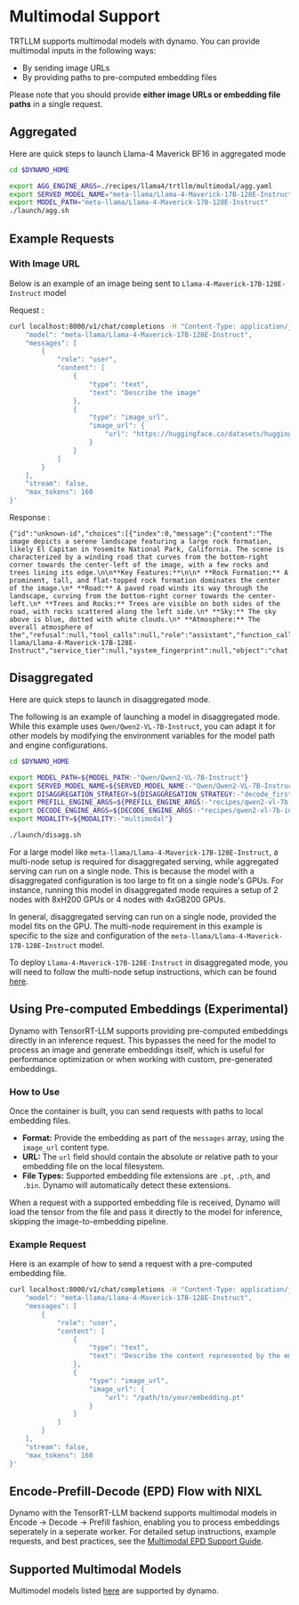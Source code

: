 <!--
SPDX-FileCopyrightText: Copyright (c) 2025 NVIDIA CORPORATION & AFFILIATES. All rights reserved.
SPDX-License-Identifier: Apache-2.0
Licensed under the Apache License, Version 2.0 (the "License");
you may not use this file except in compliance with the License.
You may obtain a copy of the License at
http://www.apache.org/licenses/LICENSE-2.0
Unless required by applicable law or agreed to in writing, software
distributed under the License is distributed on an "AS IS" BASIS,
WITHOUT WARRANTIES OR CONDITIONS OF ANY KIND, either express or implied.
See the License for the specific language governing permissions and
limitations under the License.
-->

# Multimodal Support

TRTLLM supports multimodal models with dynamo. You can provide multimodal inputs in the following ways:

- By sending image URLs
- By providing paths to pre-computed embedding files

Please note that you should provide **either image URLs or embedding file paths** in a single request.

## Aggregated

Here are quick steps to launch Llama-4 Maverick BF16 in aggregated mode
```bash
cd $DYNAMO_HOME

export AGG_ENGINE_ARGS=./recipes/llama4/trtllm/multimodal/agg.yaml
export SERVED_MODEL_NAME="meta-llama/Llama-4-Maverick-17B-128E-Instruct"
export MODEL_PATH="meta-llama/Llama-4-Maverick-17B-128E-Instruct"
./launch/agg.sh
```
## Example Requests

### With Image URL

Below is an example of an image being sent to `Llama-4-Maverick-17B-128E-Instruct` model

Request :
```bash
curl localhost:8000/v1/chat/completions -H "Content-Type: application/json" -d '{
    "model": "meta-llama/Llama-4-Maverick-17B-128E-Instruct",
    "messages": [
        {
            "role": "user",
            "content": [
                {
                    "type": "text",
                    "text": "Describe the image"
                },
                {
                    "type": "image_url",
                    "image_url": {
                        "url": "https://huggingface.co/datasets/huggingface/documentation-images/resolve/main/diffusers/inpaint.png"
                    }
                }
            ]
        }
    ],
    "stream": false,
    "max_tokens": 160
}'
```
Response :

```
{"id":"unknown-id","choices":[{"index":0,"message":{"content":"The image depicts a serene landscape featuring a large rock formation, likely El Capitan in Yosemite National Park, California. The scene is characterized by a winding road that curves from the bottom-right corner towards the center-left of the image, with a few rocks and trees lining its edge.\n\n**Key Features:**\n\n* **Rock Formation:** A prominent, tall, and flat-topped rock formation dominates the center of the image.\n* **Road:** A paved road winds its way through the landscape, curving from the bottom-right corner towards the center-left.\n* **Trees and Rocks:** Trees are visible on both sides of the road, with rocks scattered along the left side.\n* **Sky:** The sky above is blue, dotted with white clouds.\n* **Atmosphere:** The overall atmosphere of the","refusal":null,"tool_calls":null,"role":"assistant","function_call":null,"audio":null},"finish_reason":"stop","logprobs":null}],"created":1753322607,"model":"meta-llama/Llama-4-Maverick-17B-128E-Instruct","service_tier":null,"system_fingerprint":null,"object":"chat.completion","usage":null}
```

## Disaggregated

Here are quick steps to launch in disaggregated mode.

The following is an example of launching a model in disaggregated mode. While this example uses `Qwen/Qwen2-VL-7B-Instruct`, you can adapt it for other models by modifying the environment variables for the model path and engine configurations.
```bash
cd $DYNAMO_HOME

export MODEL_PATH=${MODEL_PATH:-"Qwen/Qwen2-VL-7B-Instruct"}
export SERVED_MODEL_NAME=${SERVED_MODEL_NAME:-"Qwen/Qwen2-VL-7B-Instruct"}
export DISAGGREGATION_STRATEGY=${DISAGGREGATION_STRATEGY:-"decode_first"}
export PREFILL_ENGINE_ARGS=${PREFILL_ENGINE_ARGS:-"recipes/qwen2-vl-7b-instruct/trtllm/prefill.yaml"}
export DECODE_ENGINE_ARGS=${DECODE_ENGINE_ARGS:-"recipes/qwen2-vl-7b-instruct/trtllm/decode.yaml"}
export MODALITY=${MODALITY:-"multimodal"}

./launch/disagg.sh
```

For a large model like `meta-llama/Llama-4-Maverick-17B-128E-Instruct`, a multi-node setup is required for disaggregated serving, while aggregated serving can run on a single node. This is because the model with a disaggregated configuration is too large to fit on a single node's GPUs. For instance, running this model in disaggregated mode requires a setup of 2 nodes with 8xH200 GPUs or 4 nodes with 4xGB200 GPUs.

In general, disaggregated serving can run on a single node, provided the model fits on the GPU. The multi-node requirement in this example is specific to the size and configuration of the `meta-llama/Llama-4-Maverick-17B-128E-Instruct` model.

To deploy `Llama-4-Maverick-17B-128E-Instruct` in disaggregated mode, you will need to follow the multi-node setup instructions, which can be found [here](./multinode/multinode-multimodal-example.md).

## Using Pre-computed Embeddings (Experimental)

Dynamo with TensorRT-LLM supports providing pre-computed embeddings directly in an inference request. This bypasses the need for the model to process an image and generate embeddings itself, which is useful for performance optimization or when working with custom, pre-generated embeddings.

### How to Use

Once the container is built, you can send requests with paths to local embedding files.

-   **Format:** Provide the embedding as part of the `messages` array, using the `image_url` content type.
-   **URL:** The `url` field should contain the absolute or relative path to your embedding file on the local filesystem.
-   **File Types:** Supported embedding file extensions are `.pt`, `.pth`, and `.bin`. Dynamo will automatically detect these extensions.

When a request with a supported embedding file is received, Dynamo will load the tensor from the file and pass it directly to the model for inference, skipping the image-to-embedding pipeline.

### Example Request

Here is an example of how to send a request with a pre-computed embedding file.

```bash
curl localhost:8000/v1/chat/completions -H "Content-Type: application/json" -d '{
    "model": "meta-llama/Llama-4-Maverick-17B-128E-Instruct",
    "messages": [
        {
            "role": "user",
            "content": [
                {
                    "type": "text",
                    "text": "Describe the content represented by the embeddings"
                },
                {
                    "type": "image_url",
                    "image_url": {
                        "url": "/path/to/your/embedding.pt"
                    }
                }
            ]
        }
    ],
    "stream": false,
    "max_tokens": 160
}'
```
## Encode-Prefill-Decode (EPD) Flow with NIXL

Dynamo with the TensorRT-LLM backend supports multimodal models in Encode -> Decode -> Prefill fashion, enabling you to process embeddings seperately in a seperate worker. For detailed setup instructions, example requests, and best practices, see the [Multimodal EPD Support Guide](./multimodal_epd.md).

## Supported Multimodal Models

Multimodel models listed [here](https://github.com/NVIDIA/TensorRT-LLM/blob/main/tensorrt_llm/inputs/utils.py#L221) are supported by dynamo.